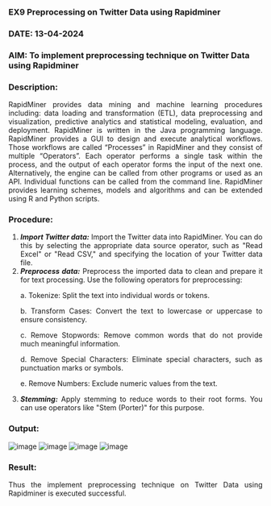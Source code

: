 ### EX9 Preprocessing on Twitter Data using Rapidminer
### DATE: 13-04-2024
### AIM: To implement preprocessing technique on Twitter Data using Rapidminer
### Description: 
<div align = "justify">
RapidMiner provides data mining and machine learning procedures including: data loading and transformation (ETL), data preprocessing and visualization, 
predictive analytics and statistical modeling, evaluation, and deployment. RapidMiner is written in the Java programming language. 
RapidMiner provides a GUI to design and execute analytical workflows. Those workflows are called “Processes” in RapidMiner and they consist of multiple “Operators”. 
Each operator performs a single task within the process, and the output of each operator forms the input of the next one. Alternatively, the engine can be called from 
other programs or used as an API. Individual functions can be called from the command line. 
RapidMiner provides learning schemes, models and algorithms and can be extended using R and Python scripts.

### Procedure:
1) ***Import Twitter data:*** Import the Twitter data into RapidMiner. You can do this by selecting the appropriate
data source operator, such as "Read Excel" or "Read CSV," and specifying the location of your Twitter data
file.
2) ***Preprocess data:*** Preprocess the imported data to clean and prepare it for text processing. Use the following
operators for preprocessing:
    <p>a. Tokenize: Split the text into individual words or tokens.
    <p>b. Transform Cases: Convert the text to lowercase or uppercase to ensure consistency.
    <p>c. Remove Stopwords: Remove common words that do not provide much meaningful information.
    <p>d. Remove Special Characters: Eliminate special characters, such as punctuation marks or symbols.
    <p>e. Remove Numbers: Exclude numeric values from the text.
3) ***Stemming:*** Apply stemming to reduce words to their root forms. You can use operators like "Stem (Porter)"
for this purpose.
### Output:
![image](https://github.com/SWETHA6302/WDM_EXP9/assets/127874947/4f3bcc02-71d4-4b77-b911-fe06a7ccec22)
![image](https://github.com/SWETHA6302/WDM_EXP9/assets/127874947/5d3d38c0-7b5e-4966-99a9-70303e186460)
![image](https://github.com/SWETHA6302/WDM_EXP9/assets/127874947/11ad8d20-0257-434d-ad62-b906a69d1f5e)
![image](https://github.com/SWETHA6302/WDM_EXP9/assets/127874947/23653792-0347-4e39-a3b1-4cb0d4e986f8)
### Result:
Thus the implement preprocessing technique on Twitter Data using Rapidminer is executed successful.
